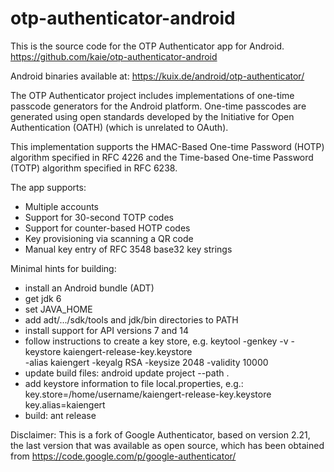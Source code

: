 otp-authenticator-android
=========================
This is the source code for the OTP Authenticator app for Android.
https://github.com/kaie/otp-authenticator-android

Android binaries available at:
https://kuix.de/android/otp-authenticator/

The OTP Authenticator project includes implementations of one-time 
passcode generators for the Android platform. One-time passcodes 
are generated using open standards developed by the Initiative for 
Open Authentication (OATH) (which is unrelated to OAuth).

This implementation supports the HMAC-Based One-time Password
(HOTP) algorithm specified in RFC 4226 and the Time-based One-time 
Password (TOTP) algorithm specified in RFC 6238.

The app supports:
* Multiple accounts
* Support for 30-second TOTP codes
* Support for counter-based HOTP codes
* Key provisioning via scanning a QR code
* Manual key entry of RFC 3548 base32 key strings 

Minimal hints for building:
- install an Android bundle (ADT)
- get jdk 6
- set JAVA_HOME
- add adt/.../sdk/tools and jdk/bin directories to PATH
- install support for API versions 7 and 14
- follow instructions to create a key store, e.g.
  keytool -genkey -v -keystore kaiengert-release-key.keystore \
    -alias kaiengert -keyalg RSA -keysize 2048 -validity 10000
- update build files:
  android update project --path .
- add keystore information to file local.properties, e.g.:
  key.store=/home/username/kaiengert-release-key.keystore
  key.alias=kaiengert
- build:
  ant release

Disclaimer:
This is a fork of Google Authenticator, based on version 2.21, the
last version that was available as open source, which has been
obtained from https://code.google.com/p/google-authenticator/
